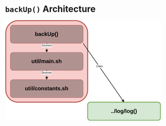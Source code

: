 # `backUp()` Architecture

![BackUp_Architecture_Diagram](../../../../docs/diagrams/backUp.png?raw=true)
